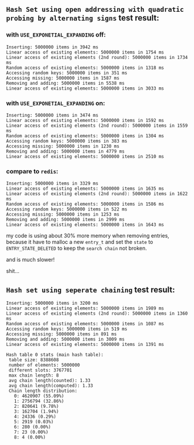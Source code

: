 ## `Hash Set using open addressing with quadratic probing by alternating signs`  test result:

### with `USE_EXPONETIAL_EXPANDING` off:

```
Inserting: 5000000 items in 3942 ms
Linear access of existing elements: 5000000 items in 1754 ms
Linear access of existing elements (2nd round): 5000000 items in 1734 ms
Random access of existing elements: 5000000 items in 1318 ms
Accessing random keys: 5000000 items in 351 ms
Accessing missing: 5000000 items in 1587 ms
Removing and adding: 5000000 items in 5538 ms
Linear access of existing elements: 5000000 items in 3033 ms
```

### with `USE_EXPONETIAL_EXPANDING` on:

```
Inserting: 5000000 items in 3474 ms
Linear access of existing elements: 5000000 items in 1592 ms
Linear access of existing elements (2nd round): 5000000 items in 1559 ms
Random access of existing elements: 5000000 items in 1304 ms
Accessing random keys: 5000000 items in 383 ms
Accessing missing: 5000000 items in 1230 ms
Removing and adding: 5000000 items in 4779 ms
Linear access of existing elements: 5000000 items in 2510 ms
```

### compare to `redis`:

```
Inserting: 5000000 items in 3329 ms
Linear access of existing elements: 5000000 items in 1635 ms
Linear access of existing elements (2nd round): 5000000 items in 1622 ms
Random access of existing elements: 5000000 items in 1586 ms
Accessing random keys: 5000000 items in 522 ms
Accessing missing: 5000000 items in 1253 ms
Removing and adding: 5000000 items in 2999 ms
Linear access of existing elements: 5000000 items in 1643 ms
```

my code is using about 30% more memory when removing entries, because it have to malloc a new `entry_t` and 
set the `state` to `ENTRY_STATE_DELETED` to keep the `search chain` not broken.

and is much slower!

shit...

## `Hash set using seperate chaining` test result:

```
Inserting: 5000000 items in 3200 ms
Linear access of existing elements: 5000000 items in 1989 ms
Linear access of existing elements (2nd round): 5000000 items in 1360 ms
Random access of existing elements: 5000000 items in 1087 ms
Accessing random keys: 5000000 items in 519 ms
Accessing missing: 5000000 items in 891 ms
Removing and adding: 5000000 items in 3009 ms
Linear access of existing elements: 5000000 items in 1391 ms

Hash table 0 stats (main hash table):
 table size: 8388608
 number of elements: 5000000
 different slots: 3767701
 max chain length: 8
 avg chain length(counted): 1.33
 avg chain length(computed): 1.33
 Chain length distribution:
   0: 4620907 (55.09%)
   1: 2756794 (32.86%)
   2: 820641 (9.78%)
   3: 162704 (1.94%)
   4: 24336 (0.29%)
   5: 2919 (0.03%)
   6: 280 (0.00%)
   7: 23 (0.00%)
   8: 4 (0.00%)
```